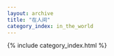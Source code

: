 ```yaml
---
layout: archive
title: "在人间"
category_index: in_the_world
---
```


{% include category_index.html %}
